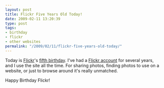 ```yaml
---
layout: post
title: Flickr Five Years Old Today!
date: 2009-02-11 13:20:39
type: post
tags:
- birthday
- flickr
- other websites
permalink: "/2009/02/11/flickr-five-years-old-today/"
---
```


Today is [Flickr](http://www.flickr.com)'s [fifth birthday](http://code.flickr.com/blog/2009/02/10/birthday-kitten-tuesday/).
I've had a [Flickr account](http://www.flickr.com/andrew_j_w) for several years, and I use the site all the time. For sharing photos,
finding photos to use on a website, or just to browse around it's really unmatched.

Happy Birthday Flickr!
